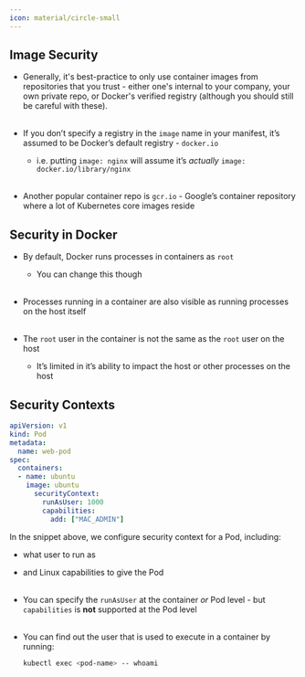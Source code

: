 ```yaml
---
icon: material/circle-small
---
```


## Image Security
- Generally, it's best-practice to only use container images from repositories that you trust - either one's internal to your company, your own private repo, or Docker's verified registry (although you should still be careful with these).
<br><br>

- If you don’t specify a registry in the `image` name in your manifest, it’s assumed to be Docker’s default registry - `docker.io`
    - i.e. putting `image: nginx` will assume it’s *actually* `image: docker.io/library/nginx`
<br><br>

- Another popular container repo is `gcr.io` - Google’s container repository where a lot of Kubernetes core images reside

## Security in Docker

- By default, Docker runs processes in containers as `root`
    - You can change this though
<br><br>

- Processes running in a container are also visible as running processes on the host itself
<br><br>

- The `root` user in the container is not the same as the `root` user on the host
    - It’s limited in it’s ability to impact the host or other processes on the host

## Security Contexts

```yaml
apiVersion: v1
kind: Pod
metadata:
  name: web-pod
spec:
  containers:
  - name: ubuntu
    image: ubuntu
	  securityContext:
	    runAsUser: 1000
	    capabilities:
	      add: ["MAC_ADMIN"]
```
In the snippet above, we configure security context for a Pod, including:

- what user to run as
- and Linux capabilities to give the Pod
<br><br>

- You can specify the `runAsUser` at the container *or* Pod level - but `capabilities` is **not** supported at the Pod level
<br><br>
- You can find out the user that is used to execute in a container by running:
    ```bash
    kubectl exec <pod-name> -- whoami
    ```